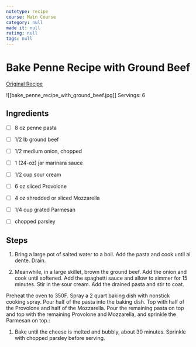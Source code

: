 ```yaml
---
notetype: recipe
course: Main Course
category: null
made it: null
rating: null
tags: null
---
```

# Bake Penne Recipe with Ground Beef

[Original Recipe](https://www.tasteandtellblog.com/baked-penne-recipe)

![[bake_penne_recipe_with_ground_beef.jpg]]
Servings: 6

## Ingredients
- [ ] 8 oz penne pasta- [ ] 1/2 lb ground beef- [ ] 1/2 medium onion, chopped- [ ] 1 (24-oz) jar marinara sauce- [ ] 1/2 cup sour cream- [ ] 6 oz sliced Provolone- [ ] 4 oz shredded or sliced Mozzarella- [ ] 1/4 cup grated Parmesan- [ ] chopped parsley

## Steps
1) Bring a large pot of salted water to a boil. Add the pasta and cook until al dente. Drain.

2) Meanwhile, in a large skillet, brown the ground beef. Add the onion and cook until softened. Add the spaghetti sauce and allow to simmer for 15 minutes. Stir in the sour cream. Add the drained pasta and stir to coat.

Preheat the oven to 350F. Spray a 2 quart baking dish with nonstick cooking spray. Pour half of the pasta into the baking dish. Top with half of the Provolone and half of the Mozzarella. Pour the remaining pasta on top and top with the remaining Provolone and Mozzarella, and sprinkle the Parmesan on top.:

1) Bake until the cheese is melted and bubbly, about 30 minutes. Sprinkle with chopped parsley before serving.


